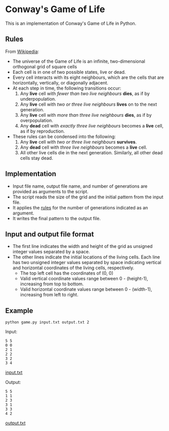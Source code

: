 # Conway's Game of Life
This is an implementation of Conway's Game of Life in Python.

## <a name="rules"></a>Rules
From [Wikipedia](https://en.wikipedia.org/wiki/Conway%27s_Game_of_Life):

* The universe of the Game of Life is an infinite, two-dimensional orthogonal grid of square cells
* Each cell is in one of two possible states, live or dead.
* Every cell interacts with its eight neighbours, which are the cells that are horizontally, vertically, or diagonally adjacent.
* At each step in time, the following transitions occur:
    1. Any **live** cell with *fewer than two live neighbours* **dies**, as if by underpopulation.
    2. Any **live** cell with *two or three live neighbours* **lives** on to the next generation.
    3. Any **live** cell with *more than three live neighbours* **dies**, as if by overpopulation.
    4. Any **dead** cell with *exactly three live neighbours* becomes a **live** cell, as if by reproduction.
* These rules can be condensed into the following:
    1. Any **live** cell with *two or three live neighbours* **survives**.
    2. Any **dead** cell with *three live neighbours* becomes a **live** cell.
    3. All other live cells die in the next generation. Similarly, all other dead cells stay dead.

## Implementation
* Input file name, output file name, and number of generations are provided as arguments to the script.
* The script reads the size of the grid and the initial pattern from the input file.
* It applies the [rules](#rules) for the number of generations indicated as an argument.
* It writes the final pattern to the output file.

## Input and output file format
* The first line indicates the width and height of the grid as unsigned integer values separated by a space.
* The other lines indicate the initial locations of the living cells. Each line has two unsigned integer values separated by space indicating vertical and horizontal coordinates of the living cells, respectively.
    * The top left cell has the coordinates of (0, 0)
    * Valid vertical coordinate values range between 0 - (height-1), increasing from top to bottom.
    * Valid horizontal coordinate values range between 0 - (width-1), increasing from left to right.

## Example

```
python game.py input.txt output.txt 2
```

Input:
```
5 5
0 0
2 1
2 2
3 2
3 4
```
[input.txt](test/input_5x5.txt)

Output:
```
5 5
1 1
2 3
3 1
3 3
4 2
```
[output.txt](test/output_5x5_2.txt)